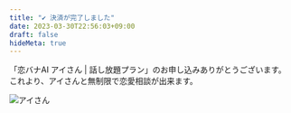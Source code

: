 ```yaml
---
title: "✔︎ 決済が完了しました"
date: 2023-03-30T22:56:03+09:00
draft: false
hideMeta: true
---
```


「恋バナAI アイさん | 話し放題プラン」のお申し込みありがとうございます。
これより、アイさんと無制限で恋愛相談が出来ます。

![アイさん](/images/koibana-ai/koibana-ai.png)